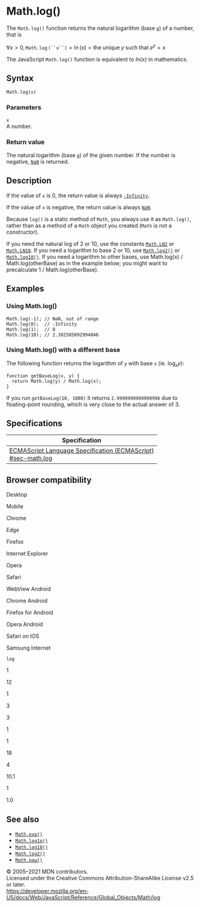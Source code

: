 Math.log()
==========

The `Math.log()` function returns the natural logarithm (base [`e`](e)) of a number, that is

∀*x* &gt; 0, `Math.log` `(``x``)` = ln (*x*) = the unique *y* such that *e*<sup>*y*</sup> = *x*

The JavaScript `Math.log()` function is equivalent to *ln(x)* in mathematics.

Syntax
------

    Math.log(x)

### Parameters

`x`  
A number.

### Return value

The natural logarithm (base [`e`](e)) of the given number. If the number is negative, [`NaN`](../nan) is returned.

Description
-----------

If the value of `x` is 0, the return value is always [`-Infinity`](../number/negative_infinity).

If the value of `x` is negative, the return value is always [`NaN`](../nan).

Because `log()` is a static method of `Math`, you always use it as `Math.log()`, rather than as a method of a `Math` object you created (`Math` is not a constructor).

If you need the natural log of 2 or 10, use the constants [`Math.LN2`](ln2) or [`Math.LN10`](ln10). If you need a logarithm to base 2 or 10, use [`Math.log2()`](log2) or [`Math.log10()`](log10). If you need a logarithm to other bases, use Math.log(x) / Math.log(otherBase) as in the example below; you might want to precalculate 1 / Math.log(otherBase).

Examples
--------

### Using Math.log()

    Math.log(-1); // NaN, out of range
    Math.log(0);  // -Infinity
    Math.log(1);  // 0
    Math.log(10); // 2.302585092994046

### Using Math.log() with a different base

The following function returns the logarithm of `y` with base `x` (ie. log<sub>*x*</sub>*y*):

    function getBaseLog(x, y) {
      return Math.log(y) / Math.log(x);
    }

If you run `getBaseLog(10, 1000)` it returns `2.9999999999999996` due to floating-point rounding, which is very close to the actual answer of 3.

Specifications
--------------

<table><thead><tr class="header"><th>Specification</th></tr></thead><tbody><tr class="odd"><td><a href="https://tc39.es/ecma262/#sec-math.log">ECMAScript Language Specification (ECMAScript)<br />
<span class="small">#sec-math.log</span></a></td></tr></tbody></table>

Browser compatibility
---------------------

Desktop

Mobile

Chrome

Edge

Firefox

Internet Explorer

Opera

Safari

WebView Android

Chrome Android

Firefox for Android

Opera Android

Safari on IOS

Samsung Internet

`log`

1

12

1

3

3

1

1

18

4

10.1

1

1.0

See also
--------

-   [`Math.exp()`](exp)
-   [`Math.log1p()`](log1p)
-   [`Math.log10()`](log10)
-   [`Math.log2()`](log2)
-   [`Math.pow()`](pow)

© 2005–2021 MDN contributors.  
Licensed under the Creative Commons Attribution-ShareAlike License v2.5 or later.  
<a href="https://developer.mozilla.org/en-US/docs/Web/JavaScript/Reference/Global_Objects/Math/log" class="_attribution-link">https://developer.mozilla.org/en-US/docs/Web/JavaScript/Reference/Global_Objects/Math/log</a>
